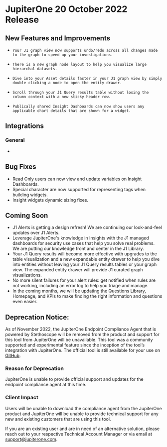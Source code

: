# JupiterOne 20 October 2022 Release

## New Features and Improvements
-     Your J1 graph view now supports undo/redo across all changes made to the graph to speed up your investigations. 
-     There is a new graph node layout to help you visualize large hierarchal datasets. 
-     Dive into your Asset details faster in your J1 graph view by simply double clicking a node to open the entity drawer. 
-     Scroll through your J1 Query results table without losing the column context with a new sticky header row.
-     Publically shared Insight Dashboards can now show users any applicable chart details that are shown for a widget. 
 

## Integrations
### General
  -  


## Bug Fixes
-   Read Only users can now view and update variables on Insight Dashboards.
-   Special character are now supported for representing tags when building widgets. 
-   Insight widgets dynamic sizing fixes. 

## Coming Soon
- J1 Alerts is getting a design refresh! We are continuing our look-and-feel updates over J1 Alerts. 
- Leverage JupiterOne's knowledge in Insights with the J1 managed dashboards for security use cases that help you solve real problems. We are putting our knowledge front and center in the J1 Library. 
- Your J1 Query results will become more effective with upgrades to the table visualization and a new expandable entity drawer to help you dive into entities without leaving your J1 Query results tables or your graph view. The expanded entity drawer will provide J1 curated graph visualizations.
- No more silent failures for your alert rules: get notified when rules are not working, including an error log to help you triage and manage. 
- In the coming months, we will be updating the Questions Library, Homepage, and KPIs to make finding the right information and questions even easier.

## Deprecation Notice:

As of November 2022, the JupiterOne Endpoint Compliance Agent that is powered by Stethoscope will be removed from the product and support for this tool from JupiterOne will be unavailable. This tool was a community supported and experimental feature since the inception of the tool’s integration with JupiterOne. The official tool is still available for your use on [GitHub](https://github.com/Netflix-Skunkworks/stethoscope).

### Reason for Deprecation

JupiterOne is unable to provide official support and updates for the endpoint compliance agent at this time.

### Client Impact

Users will be unable to download the compliance agent from the JupiterOne product and JupiterOne will be unable to provide technical support for any new and existing customers that are using this tool.

If you are an existing user and are in need of an alternative solution, please reach out to your respective Technical Account Manager or via email at support@jupiterone.com.
